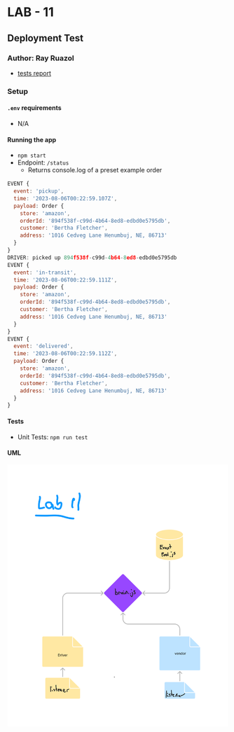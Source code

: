 # LAB - 11

## Deployment Test

### Author: Ray Ruazol

- [tests report](https://github.com/codefellows/code-401-javascript-example-lab/actions)

### Setup

#### `.env` requirements

- N/A

#### Running the app

- `npm start`
- Endpoint: `/status`
  - Returns console.log of a preset example order 

```javascript
EVENT {
  event: 'pickup',
  time: '2023-08-06T00:22:59.107Z',
  payload: Order {
    store: 'amazon',
    orderId: '894f538f-c99d-4b64-8ed8-edbd0e5795db',
    customer: 'Bertha Fletcher',
    address: '1016 Cedveg Lane Henumbuj, NE, 86713'
  }
}
DRIVER: picked up 894f538f-c99d-4b64-8ed8-edbd0e5795db
EVENT {
  event: 'in-transit',
  time: '2023-08-06T00:22:59.111Z',
  payload: Order {
    store: 'amazon',
    orderId: '894f538f-c99d-4b64-8ed8-edbd0e5795db',
    customer: 'Bertha Fletcher',
    address: '1016 Cedveg Lane Henumbuj, NE, 86713'
  }
}
EVENT {
  event: 'delivered',
  time: '2023-08-06T00:22:59.112Z',
  payload: Order {
    store: 'amazon',
    orderId: '894f538f-c99d-4b64-8ed8-edbd0e5795db',
    customer: 'Bertha Fletcher',
    address: '1016 Cedveg Lane Henumbuj, NE, 86713'
  }
}
```

#### Tests

- Unit Tests: `npm run test`

#### UML


![UML Diagram](./uml.png)
